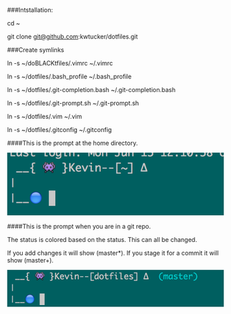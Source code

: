 ###Intstallation:

  cd ~
  
  git clone git@github.com:kwtucker/dotfiles.git
  

###Create symlinks

  ln -s ~/doBLACKtfiles/.vimrc ~/.vimrc
  
  ln -s ~/dotfiles/.bash_profile ~/.bash_profile
  
  ln -s ~/dotfiles/.git-completion.bash ~/.git-completion.bash
  
  ln -s ~/dotfiles/.git-prompt.sh ~/.git-prompt.sh
  
  ln -s ~/dotfiles/.vim ~/.vim
  
  ln -s ~/dotfiles/.gitconfig ~/.gitconfig


####This is the prompt at the home directory.

![Image of Prompt](https://github.com/kwtucker/dotfiles/blob/master/bashPrompt/myPrompt.png)




####This is the prompt when you are in a git repo.

The status is colored based on the status. This can all be changed.

If you add changes it will show (master*). If you stage it for a commit it will show (master+). 

![Image of PromptGit](https://github.com/kwtucker/dotfiles/blob/master/bashPrompt/promptGit.png)

